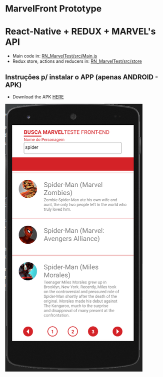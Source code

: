 # MarvelFront Prototype
# React-Native + REDUX + MARVEL's API 

* Main code in: [RN_MarvelTest/src/Main.js](https://github.com/sugaith/MarvelFront/blob/master/RN_MarvelTest/src/Main.js)
* Redux store, actions and reducers in: [RN_MarvelTest/src/store](https://github.com/sugaith/MarvelFront/tree/master/RN_MarvelTest/src/store)

## Instruções p/ instalar o APP (apenas ANDROID - APK)
* Download the APK [HERE](https://github.com/sugaith/MarvelFront/raw/master/app-release.apk)

![Print](https://github.com/sugaith/MarvelFront/blob/master/shot.png?raw=true)




